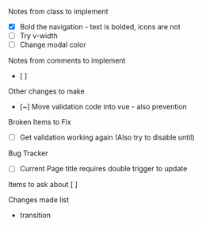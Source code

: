 Notes from class to implement
 - [x] Bold the navigation - text is bolded, icons are not
 - [ ] Try v-width
 - [ ] Change modal color

Notes from comments to implement
- [ ] 

Other changes to make
- [~] Move validation code into vue - also prevention

Broken Items to Fix
- [ ] Get validation working again (Also try to disable until)

Bug Tracker
- [ ] Current Page title requires double trigger to update


Items to ask about
[ ]  


Changes made list
- transition